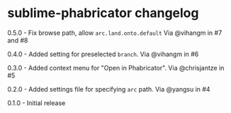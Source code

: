 # sublime-phabricator changelog

0.5.0 - Fix browse path, allow `arc.land.onto.default` Via @vihangm in #7 and #8

0.4.0 - Added setting for preselected `branch`. Via @vihangm in #6

0.3.0 - Added context menu for "Open in Phabricator". Via @chrisjantze in #5

0.2.0 - Added settings file for specifying `arc` path. Via @yangsu in #4

0.1.0 - Initial release

